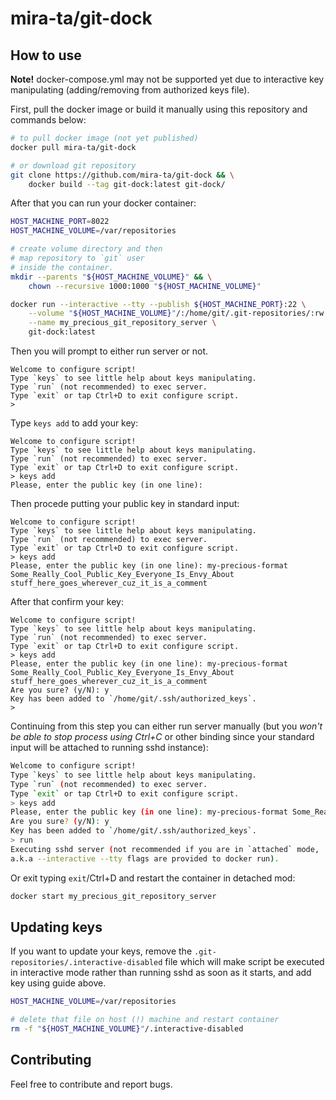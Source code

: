 # mira-ta/git-dock

## How to use

**Note!** docker-compose.yml may not be supported yet due to interactive key manipulating (adding/removing from authorized keys file).

First, pull the docker image or build it manually using this repository and commands below:

```sh
# to pull docker image (not yet published)
docker pull mira-ta/git-dock

# or download git repository
git clone https://github.com/mira-ta/git-dock && \
    docker build --tag git-dock:latest git-dock/
```

After that you can run your docker container:

```sh
HOST_MACHINE_PORT=8022
HOST_MACHINE_VOLUME=/var/repositories

# create volume directory and then
# map repository to `git` user
# inside the container.
mkdir --parents "${HOST_MACHINE_VOLUME}" && \
    chown --recursive 1000:1000 "${HOST_MACHINE_VOLUME}"

docker run --interactive --tty --publish ${HOST_MACHINE_PORT}:22 \
    --volume "${HOST_MACHINE_VOLUME}"/:/home/git/.git-repositories/:rw \
    --name my_precious_git_repository_server \
    git-dock:latest
```

Then you will prompt to either run server or not.

```
Welcome to configure script!
Type `keys` to see little help about keys manipulating.
Type `run` (not recommended) to exec server.
Type `exit` or tap Ctrl+D to exit configure script.
> 
```

Type `keys add` to add your key:

```
Welcome to configure script!
Type `keys` to see little help about keys manipulating.
Type `run` (not recommended) to exec server.
Type `exit` or tap Ctrl+D to exit configure script.
> keys add
Please, enter the public key (in one line): 
```

Then procede putting your public key in standard input:

```
Welcome to configure script!
Type `keys` to see little help about keys manipulating.
Type `run` (not recommended) to exec server.
Type `exit` or tap Ctrl+D to exit configure script.
> keys add
Please, enter the public key (in one line): my-precious-format Some_Really_Cool_Public_Key_Everyone_Is_Envy_About stuff_here_goes_wherever_cuz_it_is_a_comment
```

After that confirm your key:

```
Welcome to configure script!
Type `keys` to see little help about keys manipulating.
Type `run` (not recommended) to exec server.
Type `exit` or tap Ctrl+D to exit configure script.
> keys add
Please, enter the public key (in one line): my-precious-format Some_Really_Cool_Public_Key_Everyone_Is_Envy_About stuff_here_goes_wherever_cuz_it_is_a_comment
Are you sure? (y/N): y
Key has been added to `/home/git/.ssh/authorized_keys`.
> 
```

Continuing from this step you can either run server manually (but you *won't be able to stop process using Ctrl+C* or other binding since your standard input will be attached to running sshd instance):
```sh
Welcome to configure script!
Type `keys` to see little help about keys manipulating.
Type `run` (not recommended) to exec server.
Type `exit` or tap Ctrl+D to exit configure script.
> keys add
Please, enter the public key (in one line): my-precious-format Some_Really_Cool_Public_Key_Everyone_Is_Envy_About stuff_here_goes_wherever_cuz_it_is_a_comment
Are you sure? (y/N): y
Key has been added to `/home/git/.ssh/authorized_keys`.
> run
Executing sshd server (not recommended if you are in `attached` mode,
a.k.a --interactive --tty flags are provided to docker run).
```

Or exit typing `exit`/Ctrl+D and restart the container in detached mod:

```sh
docker start my_precious_git_repository_server
```

## Updating keys

If you want to update your keys, remove the `.git-repositories/.interactive-disabled` file which will make script be executed in interactive mode rather than running sshd as soon as it starts, and add key using guide above.

```sh
HOST_MACHINE_VOLUME=/var/repositories

# delete that file on host (!) machine and restart container
rm -f "${HOST_MACHINE_VOLUME}"/.interactive-disabled
```

## Contributing

Feel free to contribute and report bugs.

